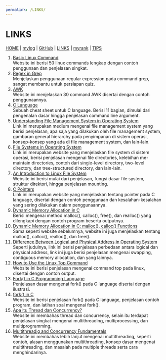 ```yaml
---
permalink: /LINKS/
---
```


# LINKS

[HOME](https://adirasayidina.github.io/os212/) | [mylog](TXT/mylog.txt) | [GitHub](https://github.com/adirasayidina) | [LINKS](/links.md/) | [myrank](TXT/myrank.txt) | [TIPS](/tips.md/)

1. [Basic Linux Command](https://www.javatpoint.com/linux-commands) <br>
Website ini berisi 50 linux commands lengkap dengan contoh penggunaan dan penjelasan singkat.
2. [Regex in Grep](https://linuxize.com/post/regular-expressions-in-grep/) <br>
Menjelaskan penggunaan regular expression pada command grep, sangat membantu untuk persiapan quiz.
3. [AWK](https://likegeeks.com/awk-command/) <br>
Website ini menjelaskan 30 command AWK disertai dengan contoh penggunaannya.
4. [C Language](https://developerinsider.co/c-programming-language-cheat-sheet/) <br>
Sebuah cheat sheet untuk C language. Berisi 11 bagian, dimulai dari pengenalan dasar hingga penjelasan command line argument.
5. [Understanding File Management System in Operating System](https://princeabhishek410.medium.com/understanding-file-management-system-in-operating-system-4c7fbfc306f2) <br>
Link ini merupakan medium mengenai file management system yang berisi penjelasan, apa saja yang dilakukan oleh file management system, gambaran general hierarchy pada penyimpanan di sistem operasi, konsep-konsep yang ada di file management system, dan lain-lain.
6. [File Systems in Operating System](https://www.geeksforgeeks.org/file-systems-in-operating-system/) <br>
Link ini merupakan website yang menjelaskan file system di sistem operasi, berisi penjelasan mengenai file directories, kelebihan me-maintain directories, contoh dari single-level directory, two-level directory, dan tree-structured directory, dan lain-lain.
7. [An Introduction to Linux File System](https://opensource.com/life/16/10/introduction-linux-filesystems) <br>
Website ini berisi mulai dari penjelasan, fungsi dasar file system, struktur direktori, hingga penjelasan mounting.
8. [C Pointers](https://www.programiz.com/c-programming/c-pointers) <br>
Link ini merupakan website yang menjelaskan tentang pointer pada C language, disertai dengan contoh penggunaan dan kesalahan-kesalahan yang sering dilakukan dalam penggunaannya. 
9. [Dynamic Memory Allocation in C](https://www.geeksforgeeks.org/dynamic-memory-allocation-in-c-using-malloc-calloc-free-and-realloc/) <br>
Berisi mengenai method malloc(), calloc(), free(), dan realloc() yang dilengkapi dengan contoh program beserta outputnya.
10. [Dynamic Memory Allocation in C: malloc(), calloc() Functions](https://www.guru99.com/c-dynamic-memory-allocation.html) <br>
Sama seperti website sebelumnya, website ini juga menjelaskan tentang malloc(), calloc(), realloc(), dan free().
11. [Difference Between Logical and Physical Address in Operating System](http://www.meerutcollege.org/mcm_admin/upload/1587052623.pdf) <br>
Seperti judulnya, link ini berisi penjelasan perbedaan antara logical dan physical address, link ini juga berisi penjelasan mengenai swapping, contiguous memory allocation, dan yang lainnya.
12. [How to Use the Linux Top Command](https://www.tecmint.com/12-top-command-examples-in-linux/) <br>
Website ini berisi penjelasan mengenai command top pada linux, disertai dengan contoh output. 
13. [Fork() in C Programming Language](https://www.section.io/engineering-education/fork-in-c-programming-language/) <br>
Penjelasan dasar mengenai fork() pada C language disertai dengan ilustrasi.
14. [fork() in C](https://www.geeksforgeeks.org/fork-system-call/) <br>
Website ini berisi penjelasan fork() pada C language, penjelasan contoh program, dan latihan soal mengenai fork().
15. [Apa itu Thread dan Concurrency?](https://dev.to/fncolon/apa-itu-thread-dan-concurrency-dan-perbedaan-multiprocessing-multiprogramming-dengan-multithreading-1n7k) <br>
Website ini membahas thread dan concurrency, selain itu terdapat penjelasan singkat mengenai multithreading, multiprocessing, dan multiprogramming.
16. [Multithreadig and Concurrency Fundamentals](https://www.educative.io/blog/multithreading-and-concurrency-fundamentals) <br>
Website ini membahas lebih lanjut mengenai multithreading, seperti contoh, alasan menggunakan multithreading, konsep dasar mengenai multithreading, dan masalah pada multiple threads serta cara menghindarinya.
